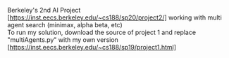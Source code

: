Berkeley's 2nd AI Project [https://inst.eecs.berkeley.edu/~cs188/sp20/project2/] working with multi agent search (minimax, alpha beta, etc) </br>
To run my solution, download the source of project 1 and replace "multiAgents.py" with my own version [https://inst.eecs.berkeley.edu/~cs188/sp19/project1.html]
